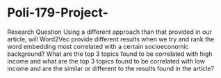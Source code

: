 # Poli-179-Project-
Research Question
Using a different approach than that provided in our article, will Word2Vec provide different results when we try and rank the word embedding most correlated with a certain socioeconomic background? What are the top 3 topics found to be correlated with high income and what are the top 3 topics found to be correlated with low income and are the similar or different to the results found in the article?
